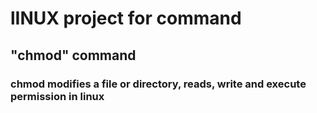 # lINUX project for command

## "chmod" command

### chmod modifies a file or directory, reads, write and execute permission in linux